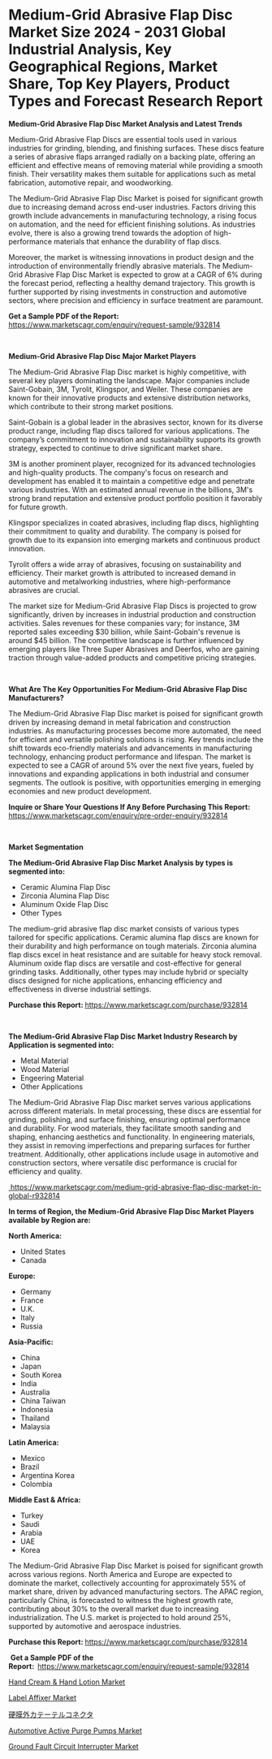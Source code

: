 <p><h1>Medium-Grid Abrasive Flap Disc Market Size 2024 - 2031 Global Industrial Analysis, Key Geographical Regions, Market Share, Top Key Players, Product Types and Forecast Research Report</h1></p><p><strong>Medium-Grid Abrasive Flap Disc Market Analysis and Latest Trends</strong></p>
<p><p>Medium-Grid Abrasive Flap Discs are essential tools used in various industries for grinding, blending, and finishing surfaces. These discs feature a series of abrasive flaps arranged radially on a backing plate, offering an efficient and effective means of removing material while providing a smooth finish. Their versatility makes them suitable for applications such as metal fabrication, automotive repair, and woodworking.</p><p>The Medium-Grid Abrasive Flap Disc Market is poised for significant growth due to increasing demand across end-user industries. Factors driving this growth include advancements in manufacturing technology, a rising focus on automation, and the need for efficient finishing solutions. As industries evolve, there is also a growing trend towards the adoption of high-performance materials that enhance the durability of flap discs.</p><p>Moreover, the market is witnessing innovations in product design and the introduction of environmentally friendly abrasive materials. The Medium-Grid Abrasive Flap Disc Market is expected to grow at a CAGR of 6% during the forecast period, reflecting a healthy demand trajectory. This growth is further supported by rising investments in construction and automotive sectors, where precision and efficiency in surface treatment are paramount.</p></p>
<p><strong>Get a Sample PDF of the Report:&nbsp;</strong> <a href="https://www.marketscagr.com/enquiry/request-sample/932814">https://www.marketscagr.com/enquiry/request-sample/932814</a></p>
<p>&nbsp;</p>
<p><strong>Medium-Grid Abrasive Flap Disc Major Market Players</strong></p>
<p><p>The Medium-Grid Abrasive Flap Disc market is highly competitive, with several key players dominating the landscape. Major companies include Saint-Gobain, 3M, Tyrolit, Klingspor, and Weiler. These companies are known for their innovative products and extensive distribution networks, which contribute to their strong market positions.</p><p>Saint-Gobain is a global leader in the abrasives sector, known for its diverse product range, including flap discs tailored for various applications. The company’s commitment to innovation and sustainability supports its growth strategy, expected to continue to drive significant market share.</p><p>3M is another prominent player, recognized for its advanced technologies and high-quality products. The company's focus on research and development has enabled it to maintain a competitive edge and penetrate various industries. With an estimated annual revenue in the billions, 3M's strong brand reputation and extensive product portfolio position it favorably for future growth.</p><p>Klingspor specializes in coated abrasives, including flap discs, highlighting their commitment to quality and durability. The company is poised for growth due to its expansion into emerging markets and continuous product innovation.</p><p>Tyrolit offers a wide array of abrasives, focusing on sustainability and efficiency. Their market growth is attributed to increased demand in automotive and metalworking industries, where high-performance abrasives are crucial.</p><p>The market size for Medium-Grid Abrasive Flap Discs is projected to grow significantly, driven by increases in industrial production and construction activities. Sales revenues for these companies vary; for instance, 3M reported sales exceeding $30 billion, while Saint-Gobain's revenue is around $45 billion. The competitive landscape is further influenced by emerging players like Three Super Abrasives and Deerfos, who are gaining traction through value-added products and competitive pricing strategies.</p></p>
<p>&nbsp;</p>
<p><strong>What Are The Key Opportunities For Medium-Grid Abrasive Flap Disc Manufacturers?</strong></p>
<p><p>The Medium-Grid Abrasive Flap Disc market is poised for significant growth driven by increasing demand in metal fabrication and construction industries. As manufacturing processes become more automated, the need for efficient and versatile polishing solutions is rising. Key trends include the shift towards eco-friendly materials and advancements in manufacturing technology, enhancing product performance and lifespan. The market is expected to see a CAGR of around 5% over the next five years, fueled by innovations and expanding applications in both industrial and consumer segments. The outlook is positive, with opportunities emerging in emerging economies and new product development.</p></p>
<p><strong>Inquire or Share Your Questions If Any Before Purchasing This Report:</strong> <a href="https://www.marketscagr.com/enquiry/pre-order-enquiry/932814">https://www.marketscagr.com/enquiry/pre-order-enquiry/932814</a></p>
<p>&nbsp;</p>
<p><strong>Market Segmentation</strong></p>
<p><strong>The Medium-Grid Abrasive Flap Disc Market Analysis by types is segmented into:</strong></p>
<p><ul><li>Ceramic Alumina Flap Disc</li><li>Zirconia Alumina Flap Disc</li><li>Aluminum Oxide Flap Disc</li><li>Other Types</li></ul></p>
<p><p>The medium-grid abrasive flap disc market consists of various types tailored for specific applications. Ceramic alumina flap discs are known for their durability and high performance on tough materials. Zirconia alumina flap discs excel in heat resistance and are suitable for heavy stock removal. Aluminum oxide flap discs are versatile and cost-effective for general grinding tasks. Additionally, other types may include hybrid or specialty discs designed for niche applications, enhancing efficiency and effectiveness in diverse industrial settings.</p></p>
<p><strong>Purchase this Report:&nbsp;</strong><a href="https://www.marketscagr.com/purchase/932814">https://www.marketscagr.com/purchase/932814</a></p>
<p>&nbsp;</p>
<p><strong>The Medium-Grid Abrasive Flap Disc Market Industry Research by Application is segmented into:</strong></p>
<p><ul><li>Metal Material</li><li>Wood Material</li><li>Engeering Material</li><li>Other Applications</li></ul></p>
<p><p>The Medium-Grid Abrasive Flap Disc market serves various applications across different materials. In metal processing, these discs are essential for grinding, polishing, and surface finishing, ensuring optimal performance and durability. For wood materials, they facilitate smooth sanding and shaping, enhancing aesthetics and functionality. In engineering materials, they assist in removing imperfections and preparing surfaces for further treatment. Additionally, other applications include usage in automotive and construction sectors, where versatile disc performance is crucial for efficiency and quality.</p></p>
<p><a href="https://www.marketscagr.com/medium-grid-abrasive-flap-disc-market-in-global-r932814">&nbsp;https://www.marketscagr.com/medium-grid-abrasive-flap-disc-market-in-global-r932814</a></p>
<p><strong>In terms of Region, the Medium-Grid Abrasive Flap Disc Market Players available by Region are:</strong></p>
<p>
    <p> <strong> North America: </strong>
        <ul>
            <li>United States</li>
            <li>Canada</li>
        </ul>
        </p> 
    <p> <strong> Europe: </strong>
        <ul>
            <li>Germany</li>
            <li>France</li>
            <li>U.K.</li>
            <li>Italy</li>
            <li>Russia</li>
        </ul>
        </p> 
    <p> <strong> Asia-Pacific: </strong>
        <ul>
            <li>China</li>
            <li>Japan</li>
            <li>South Korea</li>
            <li>India</li>
            <li>Australia</li>
            <li>China Taiwan</li>
            <li>Indonesia</li>
            <li>Thailand</li>
            <li>Malaysia</li>
        </ul>
        </p> 
    <p> <strong> Latin America: </strong>
        <ul>
            <li>Mexico</li>
            <li>Brazil</li>
            <li>Argentina Korea</li>
            <li>Colombia</li>
        </ul>
        </p> 
    <p> <strong> Middle East & Africa: </strong>
        <ul>
            <li>Turkey</li>
            <li>Saudi</li>
            <li>Arabia</li>
            <li>UAE</li>
            <li>Korea</li>
        </ul>
    </p>
    </p>
<p><p>The Medium-Grid Abrasive Flap Disc Market is poised for significant growth across various regions. North America and Europe are expected to dominate the market, collectively accounting for approximately 55% of market share, driven by advanced manufacturing sectors. The APAC region, particularly China, is forecasted to witness the highest growth rate, contributing about 30% to the overall market due to increasing industrialization. The U.S. market is projected to hold around 25%, supported by automotive and aerospace industries.</p></p>
<p><strong>Purchase this Report: </strong><a href="https://www.marketscagr.com/purchase/932814">https://www.marketscagr.com/purchase/932814</a></p>
<p>&nbsp;<strong>Get a Sample PDF of the Report:&nbsp;&nbsp;</strong><a href="https://www.marketscagr.com/enquiry/request-sample/932814">https://www.marketscagr.com/enquiry/request-sample/932814</a></p>
<p><strong></strong></p>
<p><p><a href="https://github.com/joannesouthgate/Market-Research-Report-List-5/blob/main/hand-cream-hand-lotion-market.md">Hand Cream & Hand Lotion Market</a></p><p><a href="https://www.linkedin.com/pulse/label-affixer-industry-analysis-report-its-market-size-growing-bov1e?trackingId=XcNbaUxhTvaTZ4N9JZ7mHw%3D%3D">Label Affixer Market</a></p><p><a href="https://medium.com/@shepardelmer/epidural-catheter-connector-market-%E3%81%AE%E3%82%B0%E3%83%AD%E3%83%BC%E3%83%90%E3%83%AB%E5%B8%82%E5%A0%B4%E6%A6%82%E8%A6%81%E3%81%AF-%E4%B8%96%E7%95%8C%E3%81%8A%E3%82%88%E3%81%B3%E4%B8%BB%E8%A6%81%E5%B8%82%E5%A0%B4%E3%81%AB%E3%81%8A%E3%81%91%E3%82%8B%E6%A5%AD%E7%95%8C%E3%81%AB%E5%BD%B1%E9%9F%BF%E3%82%92%E4%B8%8E%E3%81%88%E3%82%8B%E4%B8%BB%E8%A6%81%E3%81%AA%E3%83%88%E3%83%AC%E3%83%B3%E3%83%89%E3%81%AB%E3%81%A4%E3%81%84%E3%81%A6-%E7%8B%AC%E8%87%AA%E3%81%AE%E8%A6%96%E7%82%B9%E3%82%92%E6%8F%90%E4%BE%9B%E3%81%97%E3%81%BE%E3%81%99-6627963520c5">硬膜外カテーテルコネクタ</a></p><p><a href="https://issuu.com/reportprime-2/docs/automotive-active-purge-pumps-marke_e19272a8224060">Automotive Active Purge Pumps Market</a></p><p><a href="https://medium.com/@paaboudi9k/the-ground-fault-circuit-interrupter-market-research-report-provides-an-in-depth-and-up-to-date-5d24e5af8cbb">Ground Fault Circuit Interrupter Market</a></p></p>